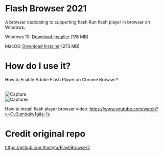 # Flash Browser 2021
A browser dedicating to supporting flash
Run flash player in browser on Windows.
 
Windows 10:
[Download Installer](https://github.com/radubirsan/FlashBrowser2/releases/tag/flashbrowser) (176 MB) 

MacOS:
[Download Installer](https://github.com/radubirsan/FlashBrowser2/releases/tag/v0.1) (273 MB) 

# How do I use it?
How to Enable Adobe Flash Player on Chrome Browser?

<br/>![Capture](https://wethegeek.com/wp-content/uploads/2021/07/Adobe-Flash-Player.png)
<br/>![Captures](https://images-na.ssl-images-amazon.com/images/I/A1p%2BBYQK5BL.png)

How to install flash player browser video:
https://www.youtube.com/watch?v=Cv3umbqlw1g&t=1s
# Credit original repo
https://github.com/tootyta/FlashBrowser2
